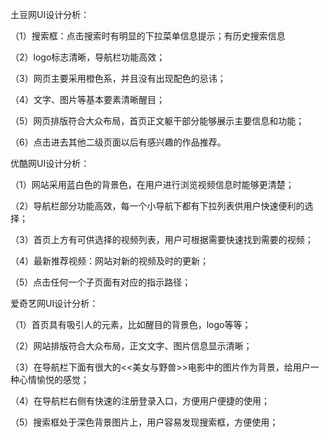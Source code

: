 土豆网UI设计分析：

（1）搜索框：点击搜索时有明显的下拉菜单信息提示；有历史搜索信息

（2）logo标志清晰，导航栏功能高效；

（3）网页主要采用橙色系，并且没有出现配色的忌讳；

（4）文字、图片等基本要素清晰醒目；

（5）网页排版符合大众布局，首页正文躯干部分能够展示主要信息和功能；

（6）点击进去其他二级页面以后有感兴趣的作品推荐。

优酷网UI设计分析：

（1）网站采用蓝白色的背景色，在用户进行浏览视频信息时能够更清楚；

（2）导航栏部分功能高效，每一个小导航下都有下拉列表供用户快速便利的选择；

（3）首页上方有可供选择的视频列表，用户可根据需要快速找到需要的视频；

（4）最新推荐视频：网站对新的视频及时的更新；

（5）点击任何一个子页面有对应的指示路径；


爱奇艺网UI设计分析：

（1）首页具有吸引人的元素，比如醒目的背景色，logo等等；

（2）网站排版符合大众布局，正文文字、图片信息显示清晰；

（3）在导航栏下面有很大的<<美女与野兽>>电影中的图片作为背景，给用户一种心情愉悦的感觉；

（4）在导航栏右侧有快速的注册登录入口，方便用户便捷的使用；

（5）搜索框处于深色背景图片上，用户容易发现搜索框，方便使用；
